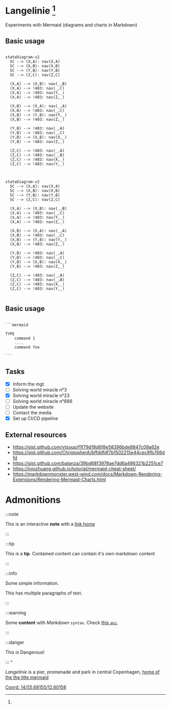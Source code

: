 # Langelinie [^bignote] 

Experiments with Mermaid (diagrams and charts in Markdown)


## Basic usage
<pre><code>
stateDiagram-v2
  SC --> (X,A): nav(X,A)
  SC --> (X,B): nav(X,B)
  SC --> (Y,B): nav(Y,B)
  SC --> (Z,C): nav(Z,C)

  (X,A) --> (X,B): nav(_,B)
  (X,A) --> !403: nav(_,C)
  (X,A) --> !403: nav(Y,_)
  (X,A) --> !403: nav(Z,_)

  (X,B) --> (X,A): nav(_,A)
  (X,B) --> !403: nav(_,C)
  (X,B) --> (Y,B): nav(Y,_)
  (X,B) --> !403: nav(Z,_)

  (Y,B) --> !403: nav(_,A)
  (Y,B) --> !403: nav(_,C)
  (Y,B) --> (X,B): nav(X,_)
  (Y,B) --> !403: nav(Z,_)

  (Z,C) --> !403: nav(_,A)
  (Z,C) --> !403: nav(_,B)
  (Z,C) --> !403: nav(X,_)
  (Z,C) --> !403: nav(Y,_)

</code></pre>

```mermaid

stateDiagram-v2
  SC --> (X,A): nav(X,A)
  SC --> (X,B): nav(X,B)
  SC --> (Y,B): nav(Y,B)
  SC --> (Z,C): nav(Z,C)

  (X,A) --> (X,B): nav(_,B)
  (X,A) --> !403: nav(_,C)
  (X,A) --> !403: nav(Y,_)
  (X,A) --> !403: nav(Z,_)

  (X,B) --> (X,A): nav(_,A)
  (X,B) --> !403: nav(_,C)
  (X,B) --> (Y,B): nav(Y,_)
  (X,B) --> !403: nav(Z,_)

  (Y,B) --> !403: nav(_,A)
  (Y,B) --> !403: nav(_,C)
  (Y,B) --> (X,B): nav(X,_)
  (Y,B) --> !403: nav(Z,_)

  (Z,C) --> !403: nav(_,A)
  (Z,C) --> !403: nav(_,B)
  (Z,C) --> !403: nav(X,_)
  (Z,C) --> !403: nav(Y,_)


```

## Basic usage
<pre><code>
```mermaid

TYPE 
    command 1
    ....
    command foo

```
</code></pre>

## Tasks

- [x] Inform the mgt.
- [ ] Solving world miracle n°3 
- [x] Solving world miracle n°23 
- [ ] Solving world miracle n°666 
- [ ] Update the website
- [ ] Contact the media
- [x] Set up CI/CD pipeline 

## External resources 

- https://gist.github.com/vtsoup/f1f79d19d6f8e58396bde8847c09a62e 
- https://gist.github.com/ChristopherA/bffddfdf7b1502215e44cec9fb766dfd
- https://gist.github.com/balanza/39bd68f3978ae7dd6a486321b2251ce7 
- https://jojozhuang.github.io/tutorial/mermaid-cheat-sheet/
- https://markdownmonster.west-wind.com/docs/Markdown-Rendering-Extensions/Rendering-Mermaid-Charts.html

# Admonitions
 
 :::note
 
 This is an interactive **note** with a [link home](https://markdownmonster.west-wind.com)
 
 :::
 
 
 :::tip
 
 This is a **tip**. Contained content can contain it's own markdown content
 
 :::
 
 :::info
 
 Some simple information.
 
 This has multiple paragraphs of text.
 
 :::
 
 
 :::warning
 
 Some **content** with _Markdown_ `syntax`. Check [this `api`](#).
 
 :::
 
 :::danger
 
 This is Dangerous!
 
 :::
^
[^bignote]: 
<i>Langelinie</i> is a pier, promenade and park in central Copenhagen, [home of the the litte mermaid](https://en.wikipedia.org/wiki/The_Little_Mermaid_(statue))

[Coord: 14/55.68155/12.60158](https://www.openstreetmap.org/?mlat=55.692861&mlon=12.599278&zoom=15#map=14/55.68155/12.60158)